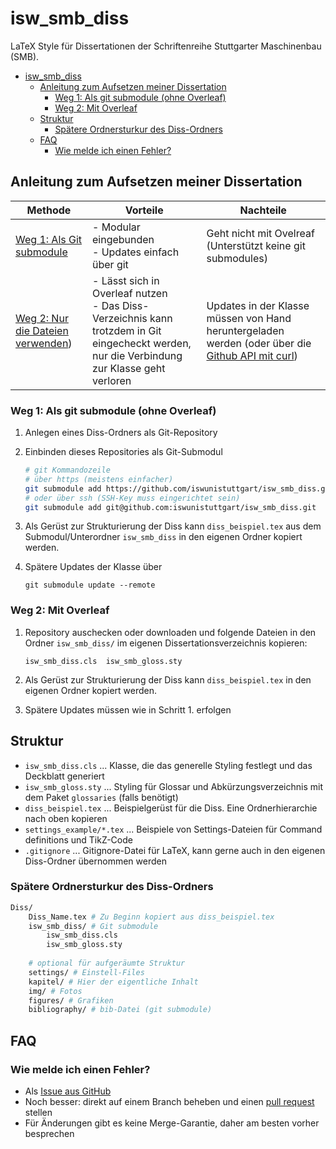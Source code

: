 # isw_smb_diss

LaTeX Style für Dissertationen der Schriftenreihe Stuttgarter Maschinenbau (SMB).

- [isw_smb_diss](#isw_smb_diss)
  - [Anleitung zum Aufsetzen meiner Dissertation](#anleitung-zum-aufsetzen-meiner-dissertation)
    - [Weg 1: Als git submodule (ohne Overleaf)](#weg-1-als-git-submodule-ohne-overleaf)
    - [Weg 2: Mit Overleaf](#weg-2-mit-overleaf)
  - [Struktur](#struktur)
    - [Spätere Ordnersturkur des Diss-Ordners](#spätere-ordnersturkur-des-diss-ordners)
  - [FAQ](#faq)
    - [Wie melde ich einen Fehler?](#wie-melde-ich-einen-fehler)

## Anleitung zum Aufsetzen meiner Dissertation 

| Methode                                                            | Vorteile                                                                                                                                          | Nachteile                                                                                                                                                                          |
| ------------------------------------------------------------------ | ------------------------------------------------------------------------------------------------------------------------------------------------- | ---------------------------------------------------------------------------------------------------------------------------------------------------------------------------------- |
| [Weg 1: Als Git submodule](#weg-1-als-git-submodule-ohne-overleaf) | - Modular eingebunden  <br /> -  Updates einfach über git                                                                                         | Geht nicht mit Ovelreaf (Unterstützt keine git submodules)                                                                                                                         |  |
| [Weg 2: Nur die Dateien verwenden](#weg-2-mit-overleaf))           | - Lässt sich in Overleaf nutzen <br />- Das Diss-Verzeichnis kann trotzdem in Git eingecheckt werden, nur die Verbindung zur Klasse geht verloren | Updates in der Klasse müssen von Hand heruntergeladen werden (oder über die [Github API mit curl](https://stackoverflow.com/questions/46060010/download-github-release-with-curl)) |


### Weg 1: Als git submodule (ohne Overleaf)

1. Anlegen eines Diss-Ordners als Git-Repository
2. Einbinden dieses Repositories als Git-Submodul

    ```sh
    # git Kommandozeile
    # über https (meistens einfacher)
    git submodule add https://github.com/iswunistuttgart/isw_smb_diss.git
    # oder über ssh (SSH-Key muss eingerichtet sein)
    git submodule add git@github.com:iswunistuttgart/isw_smb_diss.git
    ```

3. Als Gerüst zur Strukturierung der Diss kann `diss_beispiel.tex` aus dem Submodul/Unterordner `isw_smb_diss` in den eigenen Ordner kopiert werden.
4. Spätere Updates der Klasse über

    ```
    git submodule update --remote
    ```


### Weg 2: Mit Overleaf

1. Repository auschecken oder downloaden und folgende Dateien in den Ordner `isw_smb_diss/` im eigenen Dissertationsverzeichnis kopieren:

    ```
    isw_smb_diss.cls  isw_smb_gloss.sty
    ```
2. Als Gerüst zur Strukturierung der Diss kann `diss_beispiel.tex` in den eigenen Ordner kopiert werden.
3. Spätere Updates müssen wie in Schritt 1. erfolgen

## Struktur

- `isw_smb_diss.cls` ... Klasse, die das generelle Styling festlegt und das Deckblatt generiert
- `isw_smb_gloss.sty` ... Styling für Glossar und Abkürzungsverzeichnis mit dem Paket `glossaries` (falls benötigt)
- `diss_beispiel.tex` ... Beispielgerüst für die Diss. Eine Ordnerhierarchie nach oben kopieren
- `settings_example/*.tex` ... Beispiele von Settings-Dateien für Command definitions und TikZ-Code
- `.gitignore` ... Gitignore-Datei für LaTeX, kann gerne auch in den eigenen Diss-Ordner übernommen werden

### Spätere Ordnersturkur des Diss-Ordners

```sh
Diss/
    Diss_Name.tex # Zu Beginn kopiert aus diss_beispiel.tex
    isw_smb_diss/ # Git submodule
        isw_smb_diss.cls
        isw_smb_gloss.sty
    
    # optional für aufgeräumte Struktur
    settings/ # Einstell-Files
    kapitel/ # Hier der eigentliche Inhalt
    img/ # Fotos
    figures/ # Grafiken
    bibliography/ # bib-Datei (git submodule)
```


## FAQ

### Wie melde ich einen Fehler?

- Als [Issue aus GitHub](https://github.com/iswunistuttgart/isw_smb_diss/issues/new)
- Noch besser: direkt auf einem Branch beheben und einen [pull request](https://github.com/iswunistuttgart/isw_smb_diss/compare) stellen
- Für Änderungen gibt es keine Merge-Garantie, daher am besten vorher besprechen
